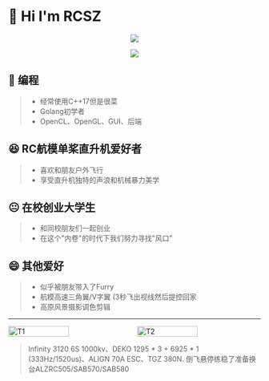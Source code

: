 # 👋 Hi I'm RCSZ

<p align="center">
  <img src="https://github-readme-stats.vercel.app/api?username=RCSZC&show_icons=true&theme=radical"/>
</p>
<p align="center">
  <img src="https://github-readme-stats.vercel.app/api/top-langs/?username=RCSZC&theme=radical&layout=compact"/>
</p>

## 🐠 编程
> - 经常使用C++17但是很菜
> - Golang初学者
> - OpenCL、OpenGL、GUI、后端
  
## 😆 RC航模单桨直升机爱好者
> - 喜欢和朋友户外飞行
> - 享受直升机独特的声浪和机械暴力美学

## 😐 在校创业大学生
> - 和同校朋友们一起创业
> - 在这个"内卷"的时代下我们努力寻找"风口"

## 😄 其他爱好
> - 似乎被朋友带入了Furry
> - 航模高速三角翼/V字翼 (3秒飞出视线然后提控回家
> - 高原风景摄影调色剪辑
---
<div style="display: flex; justify-content: space-between;">
    <img src="assets/RCSZ-HELIRC.png" alt="T1" style="width: 49%">
    <img src="assets/RCSZ-HELIRC-S.png" alt="T2" style="width: 49%">
</div>

> Infinity 3120 6S 1000kv、DEKO 1295 * 3 + 6925 * 1 (333Hz/1520us)、ALIGN 70A ESC、TGZ 380N. 倒飞悬停练稳了准备换台ALZRC505/SAB570/SAB580
